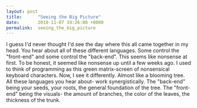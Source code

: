 ```yaml
---
layout: post
title:      "Seeing the Big Picture"
date:       2018-11-07 19:26:00 +0000
permalink:  seeing_the_big_picture
---
```



   I guess I'd never thought I'd see the day where this all came together in my head. You hear about all of these different languages. Some control the "front-end" and some control the "back-end". This seems like nonsense at first. To be honest, it seemed like nonsense up until a few weeks ago. 
    I used to think of programming as this green matrix-screen of nonsensical keyboard characters. Now, I see it differently. Almost like a blooming tree. All these languages you hear about- work synergistically. The "back-end" being your seeds, your roots, the general foundation of the tree. The "front-end" being the visuals- the amount of branches, the color of the leaves, the thickness of the trunk. 
	
